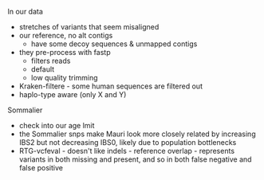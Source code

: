 In our data
- stretches of variants that seem misaligned
- our reference, no alt contigs
	- have some decoy sequences & unmapped contigs
- they pre-process with fastp
	- filters reads
	- default
	- low quality trimming
- Kraken-filtere - some human sequences are filtered out
- haplo-type aware (only X and Y)

Sommalier
- check into our age lmit
- the Sommalier snps make Mauri look more closely related by increasing IBS2 but not decreasing IBS0, likely due to population bottlenecks
- RTG-vcfeval - doesn't like indels
		- reference overlap
		- represents variants in both missing and present, and so in both false negative and false positive